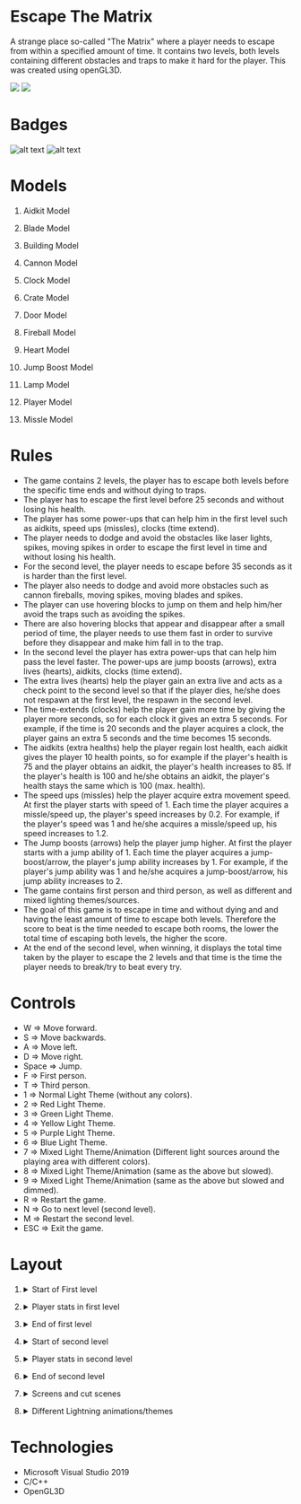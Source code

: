 # Escape The Matrix
A strange place so-called "The Matrix" where a player needs to escape from within a specified amount of time. It contains two levels, both levels containing different obstacles and traps to make it hard for the player. This was created using openGL3D. 

![](https://github.com/Khaledayman9/Escape-The-Matrix/blob/main/firstlevel.gif)
![](https://github.com/Khaledayman9/Escape-The-Matrix/blob/main/secondlevel.gif)

# Badges
![ alt text ](https://img.shields.io/badge/-A8B9CC?style=for-the-badge&logo=C&logoColor=white)
![ alt text ](https://img.shields.io/badge/C++-00599C?style=for-the-badge&logo=C++&logoColor=black)


# Models

1. Aidkit Model

2. Blade Model

3. Building Model

4. Cannon Model

5. Clock Model

6. Crate Model

7. Door Model

8. Fireball Model

9. Heart Model

10. Jump Boost Model

11. Lamp Model

12. Player Model

13. Missle Model


# Rules

  - The game contains 2 levels, the player has to escape both levels before the specific time ends and without dying to traps.
  - The player has to escape the first level before 25 seconds and without losing his health.
  - The player has some power-ups that can help him in the first level such as aidkits, speed ups (missles), clocks (time extend).
  - The player needs to dodge and avoid the obstacles like laser lights, spikes, moving spikes in order to escape the first level in time and without losing his health.   
  - For the second level, the player needs to escape before 35 seconds as it is harder than the first level.
  - The player also needs to dodge and avoid more obstacles such as cannon fireballs, moving spikes, moving blades and spikes.
  - The player can use hovering blocks to jump on them and help him/her avoid the traps such as avoiding the spikes.
  - There are also hovering blocks that appear and disappear after a small period of time, the player needs to use them fast in order to survive before they disappear and make him fall in to the trap. 
  - In the second level the player has extra power-ups that can help him pass the level faster. The power-ups are jump boosts (arrows), extra lives (hearts), aidkits, clocks (time extend).
  - The extra lives (hearts) help the player gain an extra live and acts as a check point to the second level so that if the player dies, he/she does not respawn at the first level, the respawn in the second level.
  - The time-extends (clocks) help the player gain more time by giving the player more seconds, so for each clock it gives an extra 5 seconds. For example, if the time is 20 seconds and the player acquires a clock, the player gains an extra 5 seconds and the time becomes 15 seconds.
  - The aidkits (extra healths) help the player regain lost health, each aidkit gives the player 10 health points, so for example if the player's health is 75 and the player obtains an aidkit, the player's health increases to 85. If the player's health is 100 and he/she obtains an aidkit, the player's health stays the same which is 100 (max. health).
  - The speed ups (missles) help the player acquire extra movement speed. At first the player starts with speed of 1. Each time the player acquires a missle/speed up, the player's speed increases by 0.2. For example, if the player's speed was 1 and he/she acquires a missle/speed up, his speed increases to 1.2.
  - The Jump boosts (arrows) help the player jump higher. At first the player starts with a jump ability of 1. Each time the player acquires a jump-boost/arrow, the player's jump ability increases by 1. For example, if the player's jump ability was 1 and he/she acquires a jump-boost/arrow, his jump ability increases to 2.
  - The game contains first person and third person, as well as different and mixed lighting themes/sources.
  - The goal of this game is to escape in time and without dying and and having the least amount of time to escape both levels. Therefore the score to beat is the time needed to escape both rooms, the lower the total time of escaping both levels, the higher the score.
  - At the end of the second level, when winning, it displays the total time taken by the player to escape the 2 levels and that time is the time the player needs to break/try to beat every try.
 
 

# Controls
  
  * W => Move forward.
  * S => Move backwards.
  * A => Move left.
  * D => Move right.
  * Space => Jump.
  * F => First person.
  * T => Third person.
  * 1 => Normal Light Theme (without any colors).
  * 2 => Red Light Theme.
  * 3 => Green Light Theme.
  * 4 => Yellow Light Theme.
  * 5 => Purple Light Theme.
  * 6 => Blue Light Theme.
  * 7 => Mixed Light Theme/Animation (Different light sources around the playing area with different colors).
  * 8 => Mixed Light Theme/Animation (same as the above but slowed).
  * 9 => Mixed Light Theme/Animation (same as the above but slowed and dimmed).
  * R => Restart the game.
  * N => Go to next level (second level).
  * M => Restart the second level.
  * ESC => Exit the game.


# Layout

1. <details><summary>Start of First level</summary> 
  
    - In Third person:

      ![Screenshot (6)](https://user-images.githubusercontent.com/105018459/218269829-9e9acafc-47fd-4ca3-b52d-3d01c7d30f9c.png)

    - In First person:

      ![Screenshot (8)](https://user-images.githubusercontent.com/105018459/218269901-de072529-a3f4-4957-8c70-bfb9b46cde2e.png)
  
</details>



2. <details><summary>Player stats in first level</summary> 
  
      ![Screenshot (10)](https://user-images.githubusercontent.com/105018459/218269963-a2b2b66a-ba07-4638-90c3-facb9d1da205.png)
  
</details>

3. <details><summary>End of first level</summary> 
  
     ![Screenshot (13)](https://user-images.githubusercontent.com/105018459/218270306-f971932d-66af-4cc7-b4f4-6545ea86bd90.png)
   
    ![Screenshot (14)](https://user-images.githubusercontent.com/105018459/218270310-827cebf0-5f96-4c2f-8ea3-88d190937687.png)

</details>


4. <details><summary>Start of second level</summary>
  
    - In Third Person: 

    ![Screenshot (17)](https://user-images.githubusercontent.com/105018459/218270565-37f45325-2201-4df8-be18-0b4b1fb2b0f0.png)

    - In First Person:

    ![Screenshot (18)](https://user-images.githubusercontent.com/105018459/218270556-64abfb3d-f489-4c93-85d4-a49740eef98a.png)
  

</details>


5. <details><summary>Player stats in second level</summary>
  
    ![Screenshot (21)](https://user-images.githubusercontent.com/105018459/218270819-6c185d71-16cc-4bcf-a605-b35b7c50f035.png)

 
</details>


6. <details><summary>End of second level</summary>
    
    ![Screenshot (18)](https://user-images.githubusercontent.com/105018459/218270932-f6e52d0b-a869-445e-b96f-924d787f1ae6.png)

    ![Screenshot (23)](https://user-images.githubusercontent.com/105018459/218270928-411d8f06-33a9-4efe-bad4-7d555c1bf769.png)

</details>


7. <details><summary>Screens and cut scenes</summary>
  
    - Losing screen/cut scene (whether in first or second level):

    ![Screenshot (14)](https://user-images.githubusercontent.com/105018459/218271122-35f83fd5-2da8-4e12-874a-bee8199a9ed7.png)

    - Completing the first level and getting to the second level screen/cut scene:

    ![Screenshot (13)](https://user-images.githubusercontent.com/105018459/218271169-c50f391d-1846-4032-967b-bfe5625f982f.png)

    - Losing an extra life screen/cut scene:

    ![Screenshot (19)](https://user-images.githubusercontent.com/105018459/218271245-03ac999a-b588-4499-8849-dd076a93aa2a.png)

    - Winning screen/cut scene:

    ![Screenshot (20)](https://user-images.githubusercontent.com/105018459/218271261-e90c40be-5b5d-4f72-9da8-6218e8cbc561.png)

 
</details>


8. <details><summary>Different Lightning animations/themes </summary>
  
    ![](https://github.com/Khaledayman9/Escape-The-Matrix/blob/main/lights.gif)
  
</details>



# Technologies

  - Microsoft Visual Studio 2019
  - C/C++
  - OpenGL3D
  

  
 
  

  


